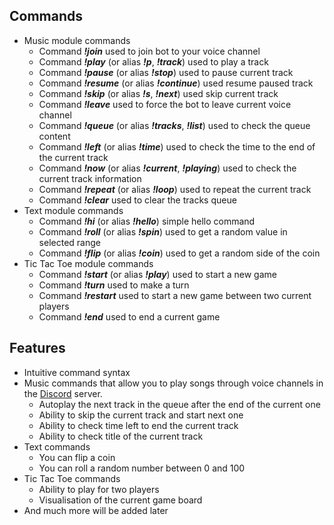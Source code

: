 ## Commands

* Music module commands
  * Command ***!join*** used to join bot to your voice channel
  * Command ***!play*** (or alias ***!p***, ***!track***) used to play a track
  * Command ***!pause*** (or alias ***!stop***) used to pause current track
  * Command ***!resume*** (or alias ***!continue***) used resume paused track
  * Command ***!skip*** (or alias ***!s***, ***!next***) used skip current track
  * Command ***!leave*** used to force the bot to leave current voice channel
  * Command ***!queue*** (or alias ***!tracks***, ***!list***) used to check the queue content
  * Command ***!left*** (or alias ***!time***) used to check the time to the end of the current track
  * Command ***!now*** (or alias ***!current***, ***!playing***) used to check the current track information
  * Command ***!repeat*** (or alias ***!loop***) used to repeat the current track
  * Command ***!clear*** used to clear the tracks queue
* Text module commands
  * Command ***!hi*** (or alias ***!hello***) simple hello command
  * Command ***!roll*** (or alias ***!spin***) used to get a random value in selected range
  * Command ***!flip*** (or alias ***!coin***) used to get a random side of the coin
* Tic Tac Toe module commands
  * Command ***!start*** (or alias ***!play***) used to start a new game
  * Command ***!turn*** used to make a turn
  * Command ***!restart*** used to start a new game between two current players
  * Command ***!end*** used to end a current game

## Features
* Intuitive command syntax 
* Music commands that allow you to play songs through voice channels in the [Discord](https://discord.com/) server.
  * Autoplay the next track in the queue after the end of the current one
  * Ability to skip the current track and start next one
  * Ability to check time left to end the current track
  * Ability to check title of the current track
* Text commands
  * You can flip a coin
  * You can roll a random number between 0 and 100
* Tic Tac Toe commands
  * Ability to play for two players
  * Visualisation of the current game board
* And much more will be added later

